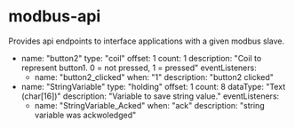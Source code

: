 # modbus-api
Provides api endpoints to interface applications with a given modbus slave.  

  - name: "button2"
    type: "coil"
    offset: 1
    count: 1
    description: "Coil to represent button1.  0 = not pressed, 1 = pressed"
    eventListeners:
      - name: "button2_clicked"
        when: "1"
        description: "button2 clicked"
  - name: "StringVariable"
    type: "holding"
    offset: 1
    count: 8
    dataType: "Text (char[16])"
    description: "Variable to save string value."
    eventListeners:
       - name: "StringVariable_Acked"
         when: "ack"
         description: "string variable was ackwoledged"